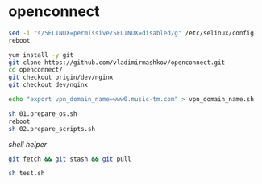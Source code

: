 # openconnect

```bash
sed -i "s/SELINUX=permissive/SELINUX=disabled/g" /etc/selinux/config
reboot
```
```bash
yum install -y git
git clone https://github.com/vladimirmashkov/openconnect.git
cd openconnect/
git checkout origin/dev/nginx
git checkout dev/nginx
```
```bash
echo "export vpn_domain_name=www0.music-tm.com" > vpn_domain_name.sh
```
```bash
sh 01.prepare_os.sh
reboot
sh 02.prepare_scripts.sh
```

_shell helper_
```bash
git fetch && git stash && git pull

sh test.sh
```